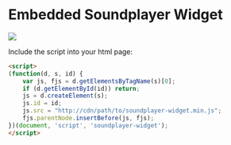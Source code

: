# Embedded Soundplayer Widget

![](http://img.shields.io/badge/Status-Work%20In%20Progress-FA572C.svg?style=flat)

Include the script into your html page:

```html
<script>
(function(d, s, id) {
    var js, fjs = d.getElementsByTagName(s)[0];
    if (d.getElementById(id)) return;
    js = d.createElement(s);
    js.id = id;
    js.src = "http://cdn/path/to/soundplayer-widget.min.js";
    fjs.parentNode.insertBefore(js, fjs);
})(document, 'script', 'soundplayer-widget');
</script>
```
